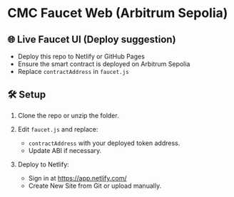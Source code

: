 
# CMC Faucet Web (Arbitrum Sepolia)

## 🌐 Live Faucet UI (Deploy suggestion)
- Deploy this repo to Netlify or GitHub Pages
- Ensure the smart contract is deployed on Arbitrum Sepolia
- Replace `contractAddress` in `faucet.js`

## 🛠️ Setup
1. Clone the repo or unzip the folder.
2. Edit `faucet.js` and replace:
   - `contractAddress` with your deployed token address.
   - Update ABI if necessary.

3. Deploy to Netlify:
   - Sign in at https://app.netlify.com/
   - Create New Site from Git or upload manually.

